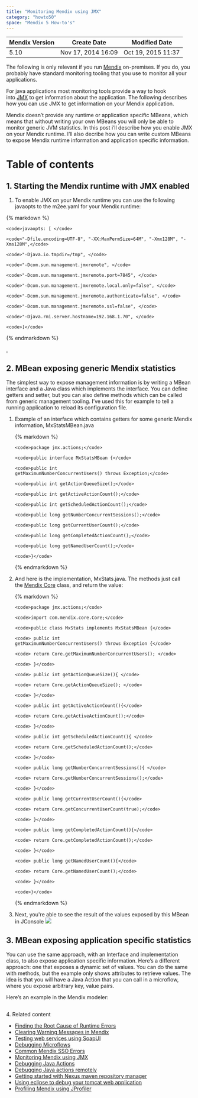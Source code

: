 ```yaml
---
title: "Monitoring Mendix using JMX"
category: "howto50"
space: "Mendix 5 How-to's"
---
```

<table><thead><tr><th class="confluenceTh">Mendix Version</th><th class="confluenceTh">Create Date</th><th colspan="1" class="confluenceTh">Modified Date</th></tr></thead><tbody><tr><td class="confluenceTd">5.10</td><td class="confluenceTd">Nov 17, 2014 16:09</td><td colspan="1" class="confluenceTd">Oct 19, 2015 11:37</td></tr></tbody></table>



The following is only relevant if you run [Mendix](http://www.mendix.com/) on-premises. If you do, you probably have standard monitoring tooling that you use to monitor all your applications.

For java applications most monitoring tools provide a way to hook into [JMX](http://www.oracle.com/technetwork/java/javase/tech/javamanagement-140525.html) to get information about the application. The following describes how you can use JMX to get information on your Mendix application.

Mendix doesn’t provide any runtime or application specific MBeans, which means that without writing your own MBeans you will only be able to monitor generic JVM statistics. In this post i’ll describe how you enable JMX on your Mendix runtime. I’ll also decribe how you can write custom MBeans to expose Mendix runtime information and application specific information.

# Table of contents

## 1\. Starting the Mendix runtime with JMX enabled

1.  To enable JMX on your Mendix runtime you can use the following javaopts to the m2ee.yaml for your Mendix runtime:

<div class="alert alert-warning">{% markdown %}

```
<code>javaopts: [ </code>
```

```
<code>"-Dfile.encoding=UTF-8", "-XX:MaxPermSize=64M", "-Xmx128M", "-Xms128M",</code>
```

```
<code>"-Djava.io.tmpdir=/tmp", </code>
```

```
<code>"-Dcom.sun.management.jmxremote", </code>
```

```
<code>"-Dcom.sun.management.jmxremote.port=7845", </code>
```

```
<code>"-Dcom.sun.management.jmxremote.local.only=false", </code>
```

```
<code>"-Dcom.sun.management.jmxremote.authenticate=false", </code>
```

```
<code>"-Dcom.sun.management.jmxremote.ssl=false", </code>
```

```
<code>"-Djava.rmi.server.hostname=192.168.1.70", </code>
```

```
<code>]</code>
```

{% endmarkdown %}</div>

[ ](Monitoring+Mendix+using+JMX)

## 2\. MBean exposing generic Mendix statistics

The simplest way to expose management information is by writing a MBean interface and a Java class which implements the interface. You can define getters and setter, but you can also define methods which can be called from generic management tooling. I’ve used this for example to tell a running application to reload its configuration file.

1.  Example of an interface which contains getters for some generic Mendix information, MxStatsMBean.java

    <div class="alert alert-warning">{% markdown %}

    ```
    <code>package jmx.actions;</code>
    ```

    ```
    <code>public interface MxStatsMBean {</code>
    ```

    ```
    <code>public int getMaximumNumberConcurrentUsers() throws Exception;</code>
    ```

    ```
    <code>public int getActionQueueSize();</code>
    ```

    ```
    <code>public int getActiveActionCount();</code>
    ```

    ```
    <code>public int getScheduledActionCount();</code>
    ```

    ```
    <code>public long getNumberConcurrentSessions();</code>
    ```

    ```
    <code>public long getCurrentUserCount();</code>
    ```

    ```
    <code>public long getCompletedActionCount();</code>
    ```

    ```
    <code>public long getNamedUserCount();</code>
    ```

    ```
    <code>}</code>
    ```

    {% endmarkdown %}</div>
2.  And here is the implementation, MxStats.java. The methods just call the [Mendix Core](http://apidocs.mendix.com/4/runtime/classcom_1_1mendix_1_1core_1_1_core.html) class, and return the value:

    <div class="alert alert-warning">{% markdown %}

    ```
    <code>package jmx.actions;</code>
    ```

    ```
    <code>import com.mendix.core.Core;</code>
    ```

    ```
    <code>public class MxStats implements MxStatsMBean {</code>
    ```

    ```
    <code> public int getMaximumNumberConcurrentUsers() throws Exception {</code>
    ```

    ```
    <code> return Core.getMaximumNumberConcurrentUsers(); </code>
    ```

    ```
    <code> }</code>
    ```

    ```
    <code> public int getActionQueueSize(){ </code>
    ```

    ```
    <code> return Core.getActionQueueSize(); </code>
    ```

    ```
    <code> }</code>
    ```

    ```
    <code> public int getActiveActionCount(){</code>
    ```

    ```
    <code> return Core.getActiveActionCount();</code>
    ```

    ```
    <code> }</code>
    ```

    ```
    <code> public int getScheduledActionCount(){ </code>
    ```

    ```
    <code> return Core.getScheduledActionCount();</code>
    ```

    ```
    <code> }</code>
    ```

    ```
    <code> public long getNumberConcurrentSessions(){ </code>
    ```

    ```
    <code> return Core.getNumberConcurrentSessions();</code>
    ```

    ```
    <code> }</code>
    ```

    ```
    <code> public long getCurrentUserCount(){</code>
    ```

    ```
    <code> return Core.getConcurrentUserCount(true);</code>
    ```

    ```
    <code> }</code>
    ```

    ```
    <code> public long getCompletedActionCount(){</code>
    ```

    ```
    <code> return Core.getCompletedActionCount();</code>
    ```

    ```
    <code> }</code>
    ```

    ```
    <code> public long getNamedUserCount(){</code>
    ```

    ```
    <code> return Core.getNamedUserCount();</code>
    ```

    ```
    <code> }</code>
    ```

    ```
    <code>}</code>
    ```

    {% endmarkdown %}</div>
3.  Next, you're able to see the result of the values exposed by this MBean in JConsole
    ![](attachments/8782836/8946090.png)

## 3\. MBean exposing application specific statistics

You can use the same approach, with an Interface and implementation class, to also expose application specific information. Here’s a different approach: one that exposes a dynamic set of values. You can do the same with methods, but the example only shows attributes to retrieve values.
The idea is that you will have a Java Action that you can call in a microflow, where you expose arbitrary key, value pairs.

Here’s an example in the Mendix modeler:

## 
4\. Related content

*   [Finding the Root Cause of Runtime Errors](/howto50/Finding+the+Root+Cause+of+Runtime+Errors)
*   [Clearing Warning Messages in Mendix](/howto50/Clearing+Warning+Messages+in+Mendix)
*   [Testing web services using SoapUI](/howto50/Testing+web+services+using+SoapUI)
*   [Debugging Microflows](/howto50/Debugging+Microflows)
*   [Common Mendix SSO Errors](/howto50/Common+Mendix+SSO+Errors)
*   [Monitoring Mendix using JMX](/howto50/Monitoring+Mendix+using+JMX)
*   [Debugging Java Actions](/howto50/Debugging+Java+Actions)
*   [Debugging Java actions remotely](Debugging+Java+actions+remotely)
*   [Getting started with Nexus maven repository manager](http://www.andrejkoelewijn.com/blog/2010/03/09/getting-started-with-nexus-maven-repository-manager/)
*   [Using eclipse to debug your tomcat web application](http://www.andrejkoelewijn.com/blog/2003/10/23/using-eclipse-to-debug-your-tomcat-web-application/)
*   [Profiling Mendix using JProfiler](http://www.andrejkoelewijn.com/blog/2014/01/15/profiling-mendix-using-jprofiler/)